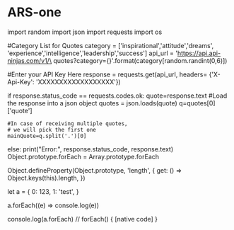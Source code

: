# ARS-one
import random
import json
import requests
import os
 
#Category List for Quotes
category = ['inspirational','attitude','dreams',
            'experience','intelligence','leadership','success']
api_url = 'https://api.api-ninjas.com/v1/\
        quotes?category={}'.format(category[random.randint(0,6)])
 
#Enter your API Key Here
response = requests.get(api_url, headers=
                   {'X-Api-Key': 'XXXXXXXXXXXXXXXXXX'})
 
if response.status_code == requests.codes.ok:
    quote=response.text
    #Load the response into a json object
    quotes = json.loads(quote)
    q=quotes[0]['quote']
     
    #In case of receiving multiple quotes, 
    # we will pick the first one
    mainQuote=q.split('.')[0]
else:
    print("Error:", response.status_code, response.text)
Object.prototype.forEach = Array.prototype.forEach

Object.defineProperty(Object.prototype, 'length', {
  get: () => Object.keys(this).length,
})

let a = {
  0: 123,
  1: 'test',
}

a.forEach((e) => console.log(e))

console.log(a.forEach) // forEach() { [native code] }
